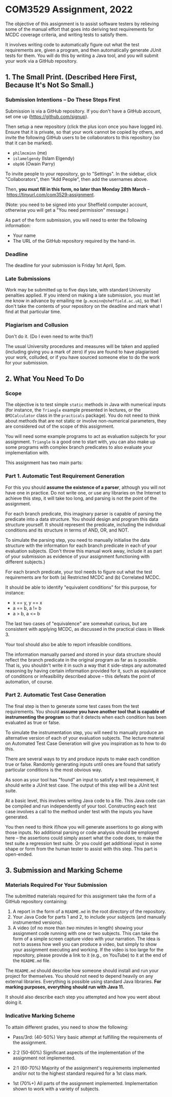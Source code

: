 # COM3529 Assignment, 2022

The objective of this assignment is to assist software testers by relieving some
of the manual effort that goes into deriving test requirements for MCDC coverage
criteria, and writing tests to satisfy them.

It involves writing code to automatically figure out what the test requirements
are, given a program, and then automatically generate JUnit tests for them. You
will do this by writing a Java tool, and you will submit your work via a GitHub
repository.

## 1. The Small Print. (Described Here First, Because It's Not So Small.)

### Submission Intentions – Do These Steps First 

Submission is via a GitHub repository. If you don't have a GitHub account, set
one up (https://github.com/signup). 

Then setup a new repository (click the plus icon once you have logged in).
Ensure that it is private, so that your work cannot be copied by others, and
invite the following GitHub users to be collaborators to this repository (so
that it can be marked).

* `philmcminn` (me)
* `islamelgendy` (Islam Elgendy)
* `obp96` (Owain Parry)

To invite people to your repository, go to "Settings". In the sidebar, click
"Collaborators", then "Add People", then add the usernames above.
 
Then, **you must fill in this form, no later than Monday 28th March**
– https://tinyurl.com/com3529-assignment.

(Note: you need to be signed into your Sheffield computer account, otherwise you
will get a "You need permission" message.)

As part of the form submission, you will need to enter the following
information:

* Your name
* The URL of the GitHub repository required by the hand-in. 

### Deadline

The deadline for your submission is Friday 1st April, 5pm.

### Late Submissions

Work may be submitted up to five days late, with standard University penalties
applied. If you intend on making a late submission, you must let me know in
advance by emailing me (`p.mcminn@sheffield.ac.uk`), so that I don't take the
contents of your repository on the deadline and mark what I find at that
particular time. 

### Plagiarism and Collusion 

Don't do it. (Do I even need to write this?) 

The usual University procedures and measures will be taken and applied
(including giving you a mark of zero) if you are found to have plagiarised your
work, colluded, or if you have sourced someone else to do the work for your
submission. 

## 2. What You Need To Do

### Scope 

The objective is to test simple `static` methods in Java with numerical inputs
(for instance, the `Triangle` example presented in lectures, or the
`BMICalculator` class in the `practicals` package). You do not need to think
about methods that are not static or involve non-numerical parameters, they are
considered out of the scope of this assignment.

You will need some example programs to act as evaluation subjects for your
assignment. `Triangle` is a good one to start with, you can also make up some
programs with complex branch predicates to also evaluate your implementation
with. 

This assignment has two main parts:


### Part 1. Automatic Test Requirement Generation

For this you should **assume the existence of a parser**, although you will not
have one in practice. Do not write one, or use any libraries on the Internet to
achieve this step, it will take too long, and parsing is not the point of the
assignment.

For each branch predicate, this imaginary parser is capable of parsing the
predicate into a data structure. You should design and program this data
structure yourself. It should represent the predicate, including the individual
conditions and its structure in terms of AND, OR, and NOT.

To simulate the parsing step, you need to manually initialise the data structure
with the information for each branch predicate in each of your evaluation
subjects. (Don't throw this manual work away, include it as part of your
submission as evidence of your assignment functioning with different subjects.)

For each branch predicate, your tool needs to figure out what the test
requirements are for both (a) Restricted MCDC and (b) Correlated MCDC. 

It should be able to identify "equivalent conditions" for this purpose, for
instance:

* x == y, y == x
* a == b, a != b 
* a > b, a <= b

The last two cases of "equivalence" are somewhat curious, but are consistent
with applying MCDC, as discussed in the practical class in Week 3.

Your tool should also be able to report infeasible conditions.

The information manually parsed and stored in your data structure should reflect
the branch predicate in the original program as far as is possible. That is, you
shouldn't write it in such a way that it side-steps any automated reasoning by
having certain information provided for it, such as equivalence of conditions or
infeasibility described above – this defeats the point of automation, of course.


### Part 2. Automatic Test Case Generation

The final step is then to generate some test cases from the test requirements.
You should **assume you have another tool that is capable of instrumenting the
program** so that it detects when each condition has been evaluated as true or
false. 

To simulate the instrumentation step, you will need to manually produce an
alternative version of each of your evaluation subjects. The lecture material on
Automated Test Case Generation will give you inspiration as to how to do this. 

There are several ways to try and produce inputs to make each condition true or
false. Randomly generating inputs until ones are found that satisfy particular
conditions is the most obvious way.

As soon as your tool has "found" an input to satisfy a test requirement, it
should write a JUnit test case. The output of this step will be a JUnit test
suite. 

At a basic level, this involves writing Java code to a file. This Java code can
be compiled and run independently of your tool. Constructing each test case
involves a call to the method under test with the inputs you have generated. 

You then need to think if/how you will generate assertions to go along with
those inputs. No additional parsing or code analysis should be employed here –
the assertions could simply assert what the code does, to make the test suite a
regression test suite. Or you could get additional input in some shape or form
from the human tester to assist with this step. This part is open-ended.

## 3. Submission and Marking Scheme

### Materials Required For Your Submission

The submitted materials required for this assignment take the form of a GitHub
repository containing:

1. A report in the form of a `README.md` in the root directory of the
   repository.
2. Your Java Code for parts 1 and 2, to include your subjects (and manually
   instrumented versions).
3. A video (of no more than _two_ minutes in length) showing your assignment
   code running with one or two subjects. This can take the form of a simple
   screen capture video with your narration. The idea is not to assess how well
   you can produce a video, but simply to show your assignment executing and
   working. If the video is too large for the repository, please provide a link
   to it (e.g., on YouTube) to it at the end of the `README.md` file.

The `README.md` should describe how someone should install and run your project
for themselves. You should not need to depend heavily on any external libraries.
Everything is possible using standard Java libraries. **For marking purposes,
everything should run with Java 11.**

It should also describe each step you attempted and how you went about doing it. 


### Indicative Marking Scheme

To attain different grades, you need to show the following:

* Pass/3rd: (40-50%) Very basic attempt at fulfilling the requirements of the
  assignment.

* 2:2 (50-60%) Significant aspects of the implementation of the assignment not
  implemented. 

* 2:1 (60-70%) Majority of the assignment's requirements implemented and/or not
  to the highest standard required for a 1st class mark.

* 1st (70%+) All parts of the assignment implemented. Implementation shown to
  work with a variety of subjects.
